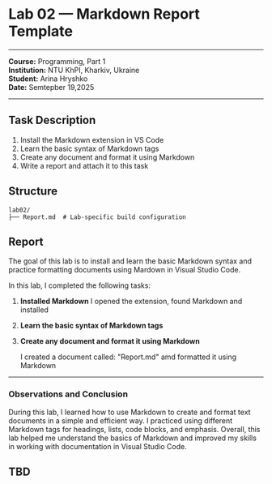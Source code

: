# Lab 02 — Markdown Report Template
 
---
**Course:** Programming, Part 1  
**Institution:** NTU KhPI, Kharkiv, Ukraine  
**Student:** Arina Hryshko  
**Date:** Semtepber 19,2025  
 
---
 
## Task Description
 
 1. Install the Markdown extension in VS Code
 2. Learn the basic syntax of Markdown tags
 3. Create any document and format it using Markdown
 4. Write a report and attach it to this task
## Structure
 
```text
lab02/
├── Report.md  # Lab-specific build configuration
```
 
## Report
 
The goal of this lab is to install and learn the basic Markdown syntax and practice formatting documents using Mardown in Visual Studio Code.
 
In this lab, I completed the following tasks:

1. **Installed Markdown**
   I opened the extension, found Markdown and installed

2. **Learn the basic syntax of Markdown tags**
   
3. **Create any document and format it using Markdown**
   
   I created a document called: "Report.md" amd formatted it using Markdown
 
---
 
 
 ### Observations and Conclusion
During this lab, I learned how to use Markdown to create and format text documents in a simple and efficient way. I practiced using different Markdown tags for headings, lists, code blocks, and emphasis. Overall, this lab helped me understand the basics of Markdown and improved my skills in working with documentation in Visual Studio Code.
 
 
 TBD
---